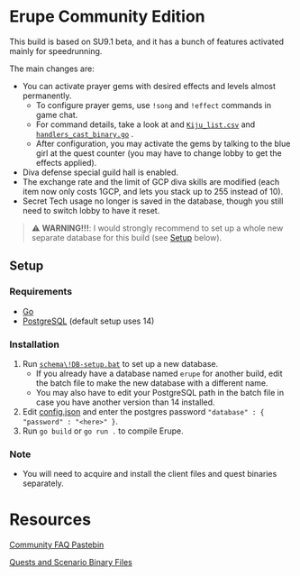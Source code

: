 # Erupe Community Edition

This build is based on SU9.1 beta, and it has a bunch of features activated mainly for speedrunning.

The main changes are:

* You can activate prayer gems with desired effects and levels almost permanently.
    * To configure prayer gems, use `!song` and `!effect` commands in game chat.
    * For command details, take a look at and [`Kiju_list.csv`](./schema/Kiju_list.csv) and [`handlers_cast_binary.go`](./server/channelserver/handlers_cast_binary.go) .
    * After configuration, you may activate the gems by talking to the blue girl at the quest counter (you may have to change lobby to get the effects applied).
* Diva defense special guild hall is enabled.
* The exchange rate and the limit of GCP diva skills are modified (each item now only costs 1GCP, and lets you stack up to 255 instead of 10).
* Secret Tech usage no longer is saved in the database, though you still need to switch lobby to have it reset.

> ⚠️ **WARNING!!!**: 
I would strongly recommend to set up a whole new separate database for this build (see [Setup](#setup) below).

## Setup
### Requirements
- [Go](https://go.dev/dl/)
- [PostgreSQL](https://www.postgresql.org/download/) (default setup uses 14)
### Installation
1. Run [`schema\!DB-setup.bat`](./schema/!DB-setup.bat) to set up a new database.
    - If you already have a database named `erupe` for another build, edit the batch file to make the new database with a different name.
    - You may also have to edit your PostgreSQL path in the batch file in case you have another version than 14 installed.
2. Edit [config.json](./config.json) and enter the postgres password `"database" : { "password" : "<here>" }`.
2. Run `go build` or `go run .` to compile Erupe.
### Note
- You will need to acquire and install the client files and quest binaries separately.
# Resources
[Community FAQ Pastebin](https://pastebin.com/QqAwZSTC)

[Quests and Scenario Binary Files](https://github.com/xl3lackout/MHFZ-Quest-Files)
